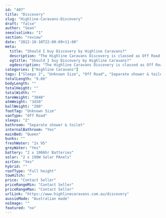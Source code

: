 ```yaml
---
id: "407"
title: "Discovery"
slug: "Highline-Caravans-Discovery"
draft: "false"
author: "Sean"
seealsolinks: "1"
section: "review"
date: "2022-10-10T22:00:09+11:00"
meta:
  title: "Should I buy Discovery by Highline Caravans?"
  description: "The Highline Caravans Discovery is classed as Off Road, and sleeps 2 people. It is Australian made and comes in at Unknown Size. It generally has Separate shower & toilet."
  ogtitle: "Should I buy Discovery by Highline Caravans?"
  ogdescription: "The Highline Caravans Discovery is classed as Off Road, and sleeps 2 people. It is Australian made and comes in at Unknown Size. It generally has Separate shower & toilet."
categories: ["Highline Caravans"]
tags: ["Sleeps 2", "Unknown Size", "Off Road", "Separate shower & toilet", "Full height", "Price Unknown", "Australian made"]
totalLength: "9.66"
bodyLength: ""
totalHeight: ""
totalWidth: ""
tareWeight: "3040"
atmWeight: "3450"
ballWeight: "200"
footTag: "Unknown Size"
vanType: "Off Road"
sleeps: "2"
bathroom: "Separate shower & toilet"
internalBathroom: "Yes"
mainBed: "Queen"
bunks: ""
freshWater: "2x 95"
greyWater: "Yes"
battery: "2 x 100Ahr Batteries"
solar: "2 x 190W Solar PAnels"
airCon: "Yes"
hybrid: ""
roofType: "Full height"
towHitch: ""
price: "Contact Seller"
priceRangeMin: "Contact Seller"
priceRangeMax: "Contact Seller"
urlLink: "https://www.highlinecaravans.com.au/discovery"
aussieMade: "Australian made"
noImage: ""
featured: "no"
---
```


